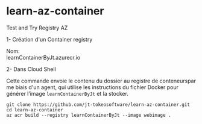 # learn-az-container

Test and Try Registry AZ    
    
1- Création d'un Container registry
    
Nom:    
learnContainerByJt.azurecr.io    
    
2- Dans Cloud Shell    
    
Cette commande envoie le contenu du dossier au registre de conteneurspar me biais d'un agent, qui utilise les instructions du fichier Docker pour générer l’image `learnContainerByJt` et la stocker.
```
git clone https://github.com/jt-tokeosoftware/learn-az-container.git
cd learn-az-container
az acr build --registry learnContainerByJt --image webimage .
```